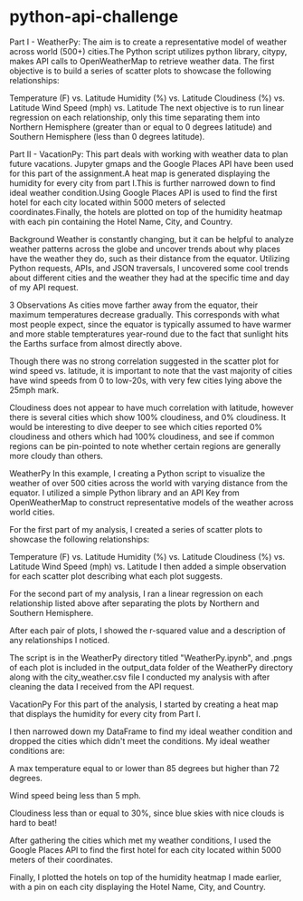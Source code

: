 # python-api-challenge
Part I - WeatherPy:
The aim is to create a representative model of weather across world (500+) cities.The Python script utilizes python library, citypy, makes API calls to OpenWeatherMap to retrieve weather data. The first objective is to build a series of scatter plots to showcase the following relationships:

Temperature (F) vs. Latitude
Humidity (%) vs. Latitude
Cloudiness (%) vs. Latitude
Wind Speed (mph) vs. Latitude
The next objective is to run linear regression on each relationship, only this time separating them into Northern Hemisphere (greater than or equal to 0 degrees latitude) and Southern Hemisphere (less than 0 degrees latitude).

Part II - VacationPy:
This part deals with working with weather data to plan future vacations. Jupyter gmaps and the Google Places API have been used for this part of the assignment.A heat map is generated displaying the humidity for every city from part I.This is further narrowed down to find ideal weather condition.Using Google Places API is used to find the first hotel for each city located within 5000 meters of selected coordinates.Finally, the hotels are plotted on top of the humidity heatmap with each pin containing the Hotel Name, City, and Country.

Background
Weather is constantly changing, but it can be helpful to analyze weather patterns across the globe and uncover trends about why places have the weather they do, such as their distance from the equator. Utilizing Python requests, APIs, and JSON traversals, I uncovered some cool trends about different cities and the weather they had at the specific time and day of my API request.

3 Observations
As cities move farther away from the equator, their maximum temperatures decrease gradually. This corresponds with what most people expect, since the equator is typically assumed to have warmer and more stable tempteratures year-round due to the fact that sunlight hits the Earths surface from almost directly above.

Though there was no strong correlation suggested in the scatter plot for wind speed vs. latitude, it is important to note that the vast majority of cities have wind speeds from 0 to low-20s, with very few cities lying above the 25mph mark.

Cloudiness does not appear to have much correlation with latitude, however there is several cities which show 100% cloudiness, and 0% cloudiness. It would be interesting to dive deeper to see which cities reported 0% cloudiness and others which had 100% cloudiness, and see if common regions can be pin-pointed to note whether certain regions are generally more cloudy than others.

WeatherPy
In this example, I creating a Python script to visualize the weather of over 500 cities across the world with varying distance from the equator. I utilized a simple Python library and an API Key from OpenWeatherMap to construct representative models of the weather across world cities.

For the first part of my analysis, I created a series of scatter plots to showcase the following relationships:

Temperature (F) vs. Latitude
Humidity (%) vs. Latitude
Cloudiness (%) vs. Latitude
Wind Speed (mph) vs. Latitude
I then added a simple observation for each scatter plot describing what each plot suggests.

For the second part of my analysis, I ran a linear regression on each relationship listed above after separating the plots by Northern and Southern Hemisphere.

After each pair of plots, I showed the r-squared value and a description of any relationships I noticed.

The script is in the WeatherPy directory titled "WeatherPy.ipynb", and .pngs of each plot is included in the output_data folder of the WeatherPy directory along with the city_weather.csv file I conducted my analysis with after cleaning the data I received from the API request.

VacationPy
For this part of the analysis, I started by creating a heat map that displays the humidity for every city from Part I.

I then narrowed down my DataFrame to find my ideal weather condition and dropped the cities which didn't meet the conditions. My ideal weather conditions are:

A max temperature equal to or lower than 85 degrees but higher than 72 degrees.

Wind speed being less than 5 mph.

Cloudiness less than or equal to 30%, since blue skies with nice clouds is hard to beat!

After gathering the cities which met my weather conditions, I used the Google Places API to find the first hotel for each city located within 5000 meters of their coordinates.

Finally, I plotted the hotels on top of the humidity heatmap I made earlier, with a pin on each city displaying the Hotel Name, City, and Country.
